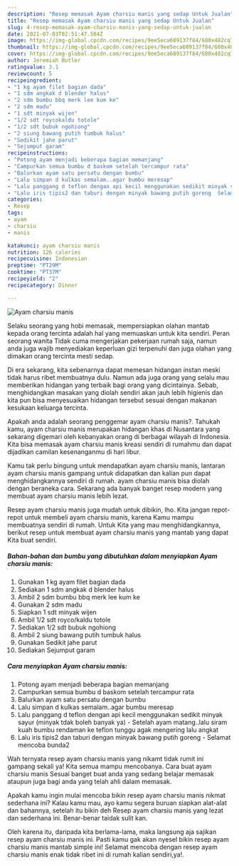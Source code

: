 ```yaml
---
description: "Resep memasak Ayam charsiu manis yang sedap Untuk Jualan"
title: "Resep memasak Ayam charsiu manis yang sedap Untuk Jualan"
slug: 4-resep-memasak-ayam-charsiu-manis-yang-sedap-untuk-jualan
date: 2021-07-03T02:51:47.584Z
image: https://img-global.cpcdn.com/recipes/9ee5eca689137f84/680x482cq70/ayam-charsiu-manis-foto-resep-utama.jpg
thumbnail: https://img-global.cpcdn.com/recipes/9ee5eca689137f84/680x482cq70/ayam-charsiu-manis-foto-resep-utama.jpg
cover: https://img-global.cpcdn.com/recipes/9ee5eca689137f84/680x482cq70/ayam-charsiu-manis-foto-resep-utama.jpg
author: Jeremiah Butler
ratingvalue: 3.1
reviewcount: 5
recipeingredient:
- "1 kg ayam filet bagian dada"
- "1 sdm angkak d blender halus"
- "2 sdm bumbu bbq merk lee kum ke"
- "2 sdm madu"
- "1 sdt minyak wijen"
- "1/2 sdt roycokaldu totole"
- "1/2 sdt bubuk ngohiong"
- "2 siung bawang putih tumbuk halus"
- "Sedikit jahe parut"
- "Sejumput garam"
recipeinstructions:
- "Potong ayam menjadi beberapa bagian memanjang"
- "Campurkan semua bumbu d baskom setelah tercampur rata"
- "Balurkan ayam satu persatu dengan bumbu"
- "Lalu simpan d kulkas semalam..agar bumbu meresap"
- "Lalu panggang d teflon dengan api kecil menggunakan sedikit minyak sayur (minyak tdak boleh banyak ya)  Setelah ayam matang..lalu siram kuah bumbu rendaman ke teflon tunggu agak mengering lalu angkat"
- "Lalu iris tipis2 dan taburi dengan minyak bawang putih goreng  Selamat mencoba bunda2"
categories:
- Resep
tags:
- ayam
- charsiu
- manis

katakunci: ayam charsiu manis 
nutrition: 126 calories
recipecuisine: Indonesian
preptime: "PT29M"
cooktime: "PT37M"
recipeyield: "2"
recipecategory: Dinner

---
```



![Ayam charsiu manis](https://img-global.cpcdn.com/recipes/9ee5eca689137f84/680x482cq70/ayam-charsiu-manis-foto-resep-utama.jpg)

Selaku seorang yang hobi memasak, mempersiapkan olahan mantab kepada orang tercinta adalah hal yang memuaskan untuk kita sendiri. Peran seorang  wanita Tidak cuma mengerjakan pekerjaan rumah saja, namun anda juga wajib menyediakan keperluan gizi terpenuhi dan juga olahan yang dimakan orang tercinta mesti sedap.

Di era  sekarang, kita sebenarnya dapat memesan hidangan instan meski tidak harus ribet membuatnya dulu. Namun ada juga orang yang selalu mau memberikan hidangan yang terbaik bagi orang yang dicintainya. Sebab, menghidangkan masakan yang diolah sendiri akan jauh lebih higienis dan kita pun bisa menyesuaikan hidangan tersebut sesuai dengan makanan kesukaan keluarga tercinta. 



Apakah anda adalah seorang penggemar ayam charsiu manis?. Tahukah kamu, ayam charsiu manis merupakan hidangan khas di Nusantara yang sekarang digemari oleh kebanyakan orang di berbagai wilayah di Indonesia. Kita bisa memasak ayam charsiu manis kreasi sendiri di rumahmu dan dapat dijadikan camilan kesenanganmu di hari libur.

Kamu tak perlu bingung untuk mendapatkan ayam charsiu manis, lantaran ayam charsiu manis gampang untuk didapatkan dan kalian pun dapat menghidangkannya sendiri di rumah. ayam charsiu manis bisa diolah dengan beraneka cara. Sekarang ada banyak banget resep modern yang membuat ayam charsiu manis lebih lezat.

Resep ayam charsiu manis juga mudah untuk dibikin, lho. Kita jangan repot-repot untuk membeli ayam charsiu manis, karena Kamu mampu membuatnya sendiri di rumah. Untuk Kita yang mau menghidangkannya, berikut resep untuk membuat ayam charsiu manis yang mantab yang dapat Kita buat sendiri.

<!--inarticleads1-->

##### Bahan-bahan dan bumbu yang dibutuhkan dalam menyiapkan Ayam charsiu manis:

1. Gunakan 1 kg ayam filet bagian dada
1. Sediakan 1 sdm angkak d blender halus
1. Ambil 2 sdm bumbu bbq merk lee kum ke
1. Gunakan 2 sdm madu
1. Siapkan 1 sdt minyak wijen
1. Ambil 1/2 sdt royco/kaldu totole
1. Sediakan 1/2 sdt bubuk ngohiong
1. Ambil 2 siung bawang putih tumbuk halus
1. Gunakan Sedikit jahe parut
1. Sediakan Sejumput garam




<!--inarticleads2-->

##### Cara menyiapkan Ayam charsiu manis:

1. Potong ayam menjadi beberapa bagian memanjang
1. Campurkan semua bumbu d baskom setelah tercampur rata
1. Balurkan ayam satu persatu dengan bumbu
1. Lalu simpan d kulkas semalam..agar bumbu meresap
1. Lalu panggang d teflon dengan api kecil menggunakan sedikit minyak sayur (minyak tdak boleh banyak ya)  - Setelah ayam matang..lalu siram kuah bumbu rendaman ke teflon tunggu agak mengering lalu angkat
1. Lalu iris tipis2 dan taburi dengan minyak bawang putih goreng  - Selamat mencoba bunda2




Wah ternyata resep ayam charsiu manis yang nikamt tidak rumit ini gampang sekali ya! Kita semua mampu mencobanya. Cara buat ayam charsiu manis Sesuai banget buat anda yang sedang belajar memasak ataupun juga bagi anda yang telah ahli dalam memasak.

Apakah kamu ingin mulai mencoba bikin resep ayam charsiu manis nikmat sederhana ini? Kalau kamu mau, ayo kamu segera buruan siapkan alat-alat dan bahannya, setelah itu bikin deh Resep ayam charsiu manis yang lezat dan sederhana ini. Benar-benar taidak sulit kan. 

Oleh karena itu, daripada kita berlama-lama, maka langsung aja sajikan resep ayam charsiu manis ini. Pasti kamu gak akan nyesel bikin resep ayam charsiu manis mantab simple ini! Selamat mencoba dengan resep ayam charsiu manis enak tidak ribet ini di rumah kalian sendiri,ya!.

